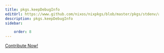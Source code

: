 ```yaml
---
title: pkgs.keepDebugInfo
editUrl: https://www.github.com/nixos/nixpkgs/blob/master/pkgs/stdenv/adapters.nix#L175C19
description: pkgs.keepDebugInfo
sidebar:

    order: 8
---
```


<a href="https://www.github.com/nixos/nixpkgs/blob/master/pkgs/stdenv/adapters.nix#L175C19">Contribute Now!</a>



